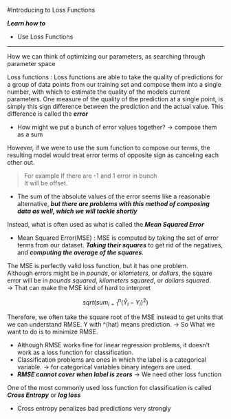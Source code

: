 #Introducing to Loss Functions

***Learn how to***

- Use Loss Functions

---

How we can think of optimizing our parameters, as searching through parameter space  

Loss functions : Loss functions are able to take the quality of predictions for a group of data points from our training set and compose them into a single number, with which to estimate the quality of the models current parameters.   One measure of the quality of the prediction at a single point, is simply this sign difference between the prediction and the actual value. This difference is called the ***error***

- How might we put a bunch of error values together? -> compose them as a sum  

However, if we were to use the sum function to compose our terms, the resulting model would treat error terms of opposite sign as canceling each other out.

> For example If there are -1 and 1 error in bunch  
> It will be offset.  

- The sum of the absolute values of the error seems like a reasonable alternative, ***but there are problems with this method of composing data as well, which we will tackle shortly***

Instead, what is often used as what is called the ***Mean Squared Error***  

- Mean Squared Error(MSE) : MSE is computed by taking the set of error terms from our dataset. ***Taking their squares*** to get rid of the negatives, and ***computing the average of the squares***.

The MSE is perfectly valid loss function, but it has one problem.  
Although errors might be in *pounds*, or *kilometers*, or *dollars*, the square error will be in *pounds squared*, *kilometers squared*, or *dollars squared*.  
-> That can make the MSE kind of hard to interpret  

$$sqrt(sum_{i = 1}^n (\hat Y_i - Y_i)^2)$$  

Therefore, we often take the square root of the MSE instead to get units that we can understand RMSE.  Y with ^(hat) means prediction.
-> So What we want to do is to minimize RMSE.

- Although RMSE works fine for linear regression problems, it doesn't work as a loss function for classification.  
- Classification problems are ones in which the label is a categorical variable. -> for categorical variables binary integers are used.  
- ***RMSE cannot cover when label is zeors*** -> We need other loss function
  
One of the most commonly used loss function for classification is called ***Cross Entropy*** or ***log loss***

- Cross entropy penalizes bad predictions very strongly  

